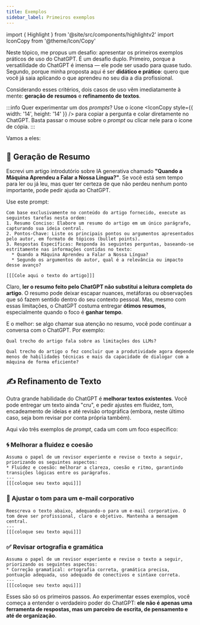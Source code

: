 ```yaml
---
title: Exemplos
sidebar_label: Primeiros exemplos
---
```

import { Highlight }  from '@site/src/components/highlightv2'
import IconCopy from '@theme/Icon/Copy'

Neste tópico, me propus um desafio: apresentar os primeiros exemplos práticos de uso do ChatGPT. É um desafio duplo. Primeiro, porque a versatilidade do ChatGPT é imensa — ele pode ser usado para quase tudo. Segundo, porque minha proposta aqui é ser **didático e prático**: quero que você já saia aplicando o que aprendeu no seu dia a dia profissional.

Considerando esses critérios, dois casos de uso vêm imediatamente à mente: **geração de resumos** e **refinamento de textos**.

:::info
Quer experimentar um dos <i>prompts</i>?
Use o ícone <IconCopy style={{ width: '14', height: '14' }} /> para copiar a pergunta e colar diretamente no ChatGPT. Basta passar o mouse sobre o <i>prompt</i> ou clicar nele para o ícone de cópia.
:::

Vamos a eles:

## 🧠 Geração de Resumo

Escrevi um artigo introdutório sobre IA generativa chamado **"Quando a Máquina Aprendeu a Falar a Nossa Língua?"**. Se você está sem tempo para ler ou já leu, mas quer ter certeza de que não perdeu nenhum ponto importante, pode pedir ajuda ao ChatGPT.

Use este prompt:

```
Com base exclusivamente no conteúdo do artigo fornecido, execute as seguintes tarefas nesta ordem:
1. Resumo Conciso: Elabore um resumo do artigo em um único parágrafo, capturando sua ideia central.
2. Pontos-Chave: Liste os principais pontos ou argumentos apresentados pelo autor, em formato de tópicos (bullet points).
3. Respostas Específicas: Responda às seguintes perguntas, baseando-se estritamente nas informações contidas no texto:
  * Quando a Máquina Aprendeu a Falar a Nossa Língua?
  * Segundo os argumentos do autor, qual é a relevância ou impacto desse avanço?

[[[Cole aqui o texto do artigo]]]
```

Claro, **ler o resumo feito pelo ChatGPT não substitui a leitura completa do artigo**. O resumo pode deixar escapar nuances, metáforas ou observações que só fazem sentido dentro do seu contexto pessoal. Mas, mesmo com essas limitações, o ChatGPT costuma entregar **ótimos resumos**, especialmente quando o foco é **ganhar tempo**.

E o melhor: se algo chamar sua atenção no resumo, você pode continuar a conversa com o ChatGPT. Por exemplo:

```
Qual trecho do artigo fala sobre as limitações dos LLMs?
```

```
Qual trecho do artigo o fez concluir que a produtividade agora depende menos de habilidades técnicas e mais da capacidade de dialogar com a máquina de forma eficiente?
```

## ✍️ Refinamento de Texto
Outra grande habilidade do ChatGPT é **melhorar textos existentes**. Você pode entregar um texto ainda "cru", e pedir ajustes em fluidez, tom, encadeamento de ideias e até revisão ortográfica (embora, neste último caso, seja bom revisar por conta própria também).

Aqui vão três exemplos de *prompt*, cada um com um foco específico:

### 🌀 Melhorar a fluidez e coesão

```
Assuma o papel de um revisor experiente e revise o texto a seguir, priorizando os seguintes aspectos:  
* Fluidez e coesão: melhorar a clareza, coesão e ritmo, garantindo transições lógicas entre os parágrafos.
---  
[[[coloque seu texto aqui]]]
```

### 💼 Ajustar o tom para um e-mail corporativo

```
Reescreva o texto abaixo, adequando-o para um e-mail corporativo. O tom deve ser profissional, claro e objetivo. Mantenha a mensagem central.
---  
[[[coloque seu texto aqui]]]
```

### ✅ Revisar ortografia e gramática

```
Assuma o papel de um revisor experiente e revise o texto a seguir, priorizando os seguintes aspectos:  
* Correção gramatical: ortografia correta, gramática precisa, pontuação adequada, uso adequado de conectivos e sintaxe correta.
---  
[[[coloque seu texto aqui]]]
```
Esses são só os primeiros passos. Ao experimentar esses exemplos, você começa a entender o verdadeiro poder do ChatGPT: **ele não é apenas uma ferramenta de respostas, mas um parceiro de escrita, de pensamento e até de organização**.


